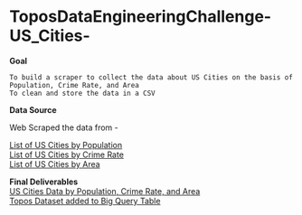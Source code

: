 # ToposDataEngineeringChallenge-US_Cities-

**Goal**
```
To build a scraper to collect the data about US Cities on the basis of Population, Crime Rate, and Area 
To clean and store the data in a CSV
```
**Data Source**

Web Scraped the data from -<br>

<a href ="https://en.wikipedia.org/wiki/List_of_United_States_cities_by_population%22"> List of US Cities by Population </a> <br>
<a href ="https://en.wikipedia.org/wiki/List_of_United_States_cities_by_crime_rate%22"> List of US Cities by Crime Rate </a><br>
<a href ="https://en.wikipedia.org/wiki/List_of_United_States_cities_by_area%22"> List of US Cities by Area </a><br>

**Final Deliverables**
<br>
<a href ="https://github.com/RushaliUdhani/ToposDataEngineeringChallenge-US_Cities-/blob/master/Data/US_Cities_Dataset.csv">US Cities Data by Population, Crime Rate, and Area </a>
<br>
<a href="https://bigquery.cloud.google.com/table/angelic-artwork-242118:topos.us_cities_dataset?fbclid=IwAR3fD1OCfZ7gFUVgnQlmvYjDm5Bjk5CA0xr2lw0w6alb9_5x5WtC6muKY_8&tab=schema"> Topos Dataset added to Big Query Table </a>
